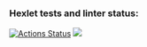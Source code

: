 ### Hexlet tests and linter status:
[![Actions Status](https://github.com/chebok/fullstack-javascript-project-lvl1/workflows/hexlet-check/badge.svg)](https://github.com/chebok/fullstack-javascript-project-lvl1/actions)
<a href="https://codeclimate.com/github/codeclimate/codeclimate/maintainability"><img src="https://api.codeclimate.com/v1/badges/a99a88d28ad37a79dbf6/maintainability" /></a>